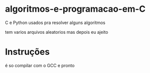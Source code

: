 # algoritmos-e-programacao-em-C
C e Python usados pra resolver alguns algoritmos

tem varios arquivos aleatorios mas depois eu ajeito
# Instruções
é so compilar com o GCC e pronto